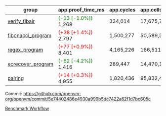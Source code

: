 | group | app.proof_time_ms | app.cycles | app.cells_used | leaf.proof_time_ms | leaf.cycles | leaf.cells_used |
| -- | -- | -- | -- | -- | -- | -- |
| [verify_fibair](https://github.com/openvm-org/openvm/blob/benchmark-results/benchmarks-pr/1549/verify_fibair-5e74402486e4930a999b5dc7422a62f1d7bc605c.md) |<span style='color: green'>(-13 [-1.0%])</span> 1,269 |  334,014 |  17,675,762 |- | - | - |
| [fibonacci_program](https://github.com/openvm-org/openvm/blob/benchmark-results/benchmarks-pr/1549/fibonacci-5e74402486e4930a999b5dc7422a62f1d7bc605c.md) |<span style='color: red'>(+38 [+1.4%])</span> 2,797 |  1,500,277 |  50,589,503 |- | - | - |
| [regex_program](https://github.com/openvm-org/openvm/blob/benchmark-results/benchmarks-pr/1549/regex-5e74402486e4930a999b5dc7422a62f1d7bc605c.md) |<span style='color: red'>(+77 [+0.9%])</span> 8,401 |  4,165,226 |  166,511,152 |- | - | - |
| [ecrecover_program](https://github.com/openvm-org/openvm/blob/benchmark-results/benchmarks-pr/1549/ecrecover-5e74402486e4930a999b5dc7422a62f1d7bc605c.md) |<span style='color: green'>(-62 [-4.2%])</span> 1,416 |  289,447 |  14,470,186 |- | - | - |
| [pairing](https://github.com/openvm-org/openvm/blob/benchmark-results/benchmarks-pr/1549/pairing-5e74402486e4930a999b5dc7422a62f1d7bc605c.md) |<span style='color: red'>(+14 [+0.3%])</span> 4,955 |  1,820,436 |  95,832,407 |- | - | - |


Commit: https://github.com/openvm-org/openvm/commit/5e74402486e4930a999b5dc7422a62f1d7bc605c

[Benchmark Workflow](https://github.com/openvm-org/openvm/actions/runs/14222402707)
